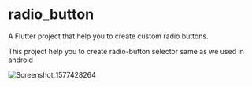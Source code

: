 # radio_button

A  Flutter project that help you to create custom radio buttons.

This project help you to create radio-button selector same as we used in android

![Screenshot_1577428264](https://user-images.githubusercontent.com/30828060/71504746-92bd9d80-28a0-11ea-82f1-a812b06c8147.png)

